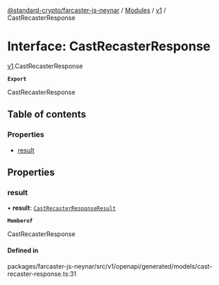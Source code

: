 [@standard-crypto/farcaster-js-neynar](../README.md) / [Modules](../modules.md) / [v1](../modules/v1.md) / CastRecasterResponse

# Interface: CastRecasterResponse

[v1](../modules/v1.md).CastRecasterResponse

**`Export`**

CastRecasterResponse

## Table of contents

### Properties

- [result](v1.CastRecasterResponse.md#result)

## Properties

### result

• **result**: [`CastRecasterResponseResult`](v1.CastRecasterResponseResult.md)

**`Memberof`**

CastRecasterResponse

#### Defined in

packages/farcaster-js-neynar/src/v1/openapi/generated/models/cast-recaster-response.ts:31
